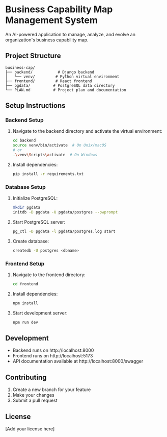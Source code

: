# Business Capability Map Management System

An AI-powered application to manage, analyze, and evolve an organization's business capability map.

## Project Structure

```
business-cap/
├── backend/           # Django backend
│   └── venv/         # Python virtual environment
├── frontend/         # React frontend
├── pgdata/          # PostgreSQL data directory
└── PLAN.md          # Project plan and documentation
```

## Setup Instructions

### Backend Setup

1. Navigate to the backend directory and activate the virtual environment:
   ```bash
   cd backend
   source venv/bin/activate  # On Unix/macOS
   # or
   .\venv\Scripts\activate  # On Windows
   ```

2. Install dependencies:
   ```bash
   pip install -r requirements.txt
   ```

### Database Setup

1. Initialize PostgreSQL:
   ```bash
   mkdir pgdata
   initdb -D pgdata -U pgdata/postgres --pwprompt
   ```

2. Start PostgreSQL server:
   ```bash
   pg_ctl -D pgdata -l pgdata/postgres.log start
   ```

3. Create database:
   ```bash
   createdb -U postgres <dbname>
   ```

### Frontend Setup

1. Navigate to the frontend directory:
   ```bash
   cd frontend
   ```

2. Install dependencies:
   ```bash
   npm install
   ```

3. Start development server:
   ```bash
   npm run dev
   ```

## Development

- Backend runs on http://localhost:8000
- Frontend runs on http://localhost:5173
- API documentation available at http://localhost:8000/swagger

## Contributing

1. Create a new branch for your feature
2. Make your changes
3. Submit a pull request

## License

[Add your license here] 